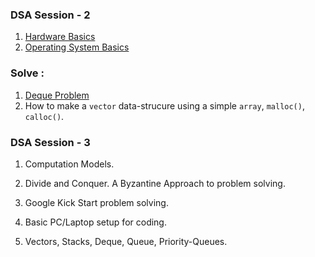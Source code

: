 ### DSA Session - 2

1. [Hardware Basics](https://www.youtube.com/watch?v=9-KUm9YpPm0)
2. [Operating System Basics](https://www.youtube.com/watch?v=9GDX-IyZ_C8&list=PLX1h5Ah4_XcfL2NCX9Tw4Hm9RcHhC14vs&index=3)

### Solve : 

1. [Deque Problem](https://www.hackerrank.com/challenges/deque-stl/problem)
2. How to make a ```vector``` data-strucure using a simple ```array```, ```malloc()```, ```calloc()```.

### DSA Session - 3

1. Computation Models.

0. Divide and Conquer. A Byzantine Approach to problem solving. 

2. Google Kick Start problem solving.
3. Basic PC/Laptop setup for coding.
4. Vectors, Stacks, Deque, Queue, Priority-Queues.
